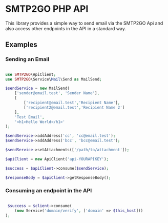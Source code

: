 # SMTP2GO PHP API

This library provides a simple way to send email via the SMTP2GO Api and also access other endpoints in the API in a standard way.

## Examples

### Sending an Email
```php

use SMTP2GO\ApiClient;
use SMTP2GO\Service\Mail\Send as MailSend;

$sendService = new MailSend(
    ['sender@email.test', 'Sender Name'],
    [
        ['recipient@email.test','Recipient Name'],
        ['recipient2@email.test','Recipient Name 2']
    ],
    'Test Email',
    '<h1>Hello World</h1>'
);

$sendService->addAddress('cc', 'cc@email.test');
$sendService->addAddress('bcc', 'bcc@email.test');

$sendService->setAttachments(['/path/to/attachment']);

$apiClient = new ApiClient('api-YOURAPIKEY');

$success = $apiClient->consume($sendService);

$responseBody = $apiClient->getResponseBody();
```

### Consuming an endpoint in the API
```php

 $success = $client->consume(
    (new Service('domain/verify', ['domain' => $this_host]))
);
```